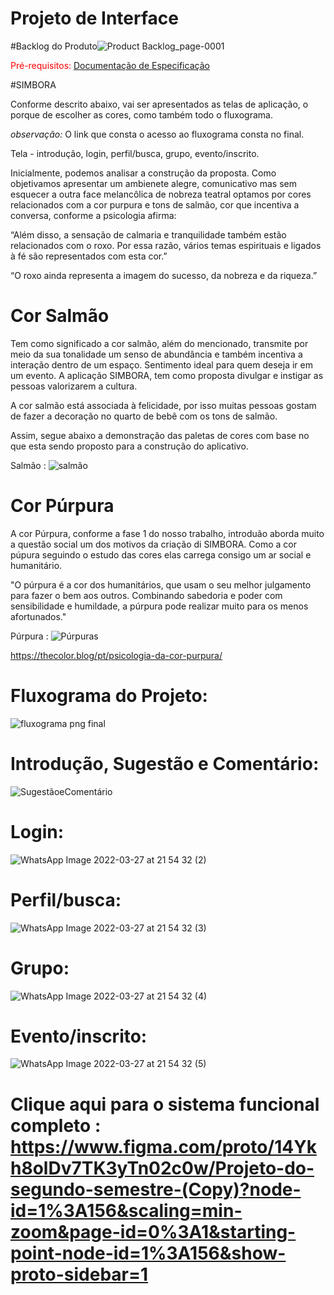 # Projeto de Interface

#Backlog do Produto![Product Backlog_page-0001](https://user-images.githubusercontent.com/91221827/162649921-e33a749d-2148-4e75-bb3a-ee1459572f64.jpg)

<span style="color:red">Pré-requisitos: <a href="2-Especificação do Projeto.md"> Documentação de Especificação</a></span>

#SIMBORA

Conforme descrito abaixo,  vai ser apresentados as telas de aplicação, o porque de escolher as cores, como também todo o fluxograma.

*observação:* O link que consta o acesso ao fluxograma consta no final.

Tela - introdução, login, perfil/busca, grupo, evento/inscrito. 

Inicialmente, podemos analisar a construção da proposta. Como objetivamos apresentar um ambienete alegre, comunicativo mas sem esquecer a outra face melancôlica de nobreza teatral optamos por cores relacionados com a cor purpura e tons de salmão, cor que incentiva a conversa, conforme a psicologia afirma:

“Além disso, a sensação de calmaria e tranquilidade também estão relacionados com o roxo. Por essa razão, vários temas espirituais e ligados à fé são representados com esta cor.”

“O roxo ainda representa a imagem do sucesso, da nobreza e da riqueza.”

# Cor Salmão

Tem como significado a cor salmão, além do mencionado,  transmite por meio da  sua  tonalidade um senso de abundância e também incentiva a interação dentro de um espaço. Sentimento ideal para quem deseja ir em um evento. A aplicação SIMBORA, tem como proposta divulgar e instigar as pessoas valorizarem a cultura. 

A cor salmão está associada à felicidade, por isso muitas pessoas gostam de fazer a decoração no quarto de bebê com os tons de salmão.

Assim, segue abaixo a demonstração das paletas de cores com base no que esta sendo proposto para a construção do aplicativo.

  Salmão : ![salmão](https://user-images.githubusercontent.com/84060551/160533947-438b9ff0-d129-4bb6-a65c-ad97a25dccde.png)
  
# Cor Púrpura   

A cor Púrpura, conforme a fase 1 do nosso trabalho, introduão aborda muito a questão social um dos motivos da criação di SIMBORA. Como a cor púpura seguindo o estudo das cores elas carrega consigo um ar social e humanitário. 

"O púrpura é a cor dos humanitários, que usam o seu melhor julgamento para fazer o bem aos outros. Combinando sabedoria e poder com sensibilidade e humildade, a púrpura pode realizar muito para os menos afortunados."
  
  Púrpura :  ![Púrpuras](https://user-images.githubusercontent.com/84060551/160533054-cbff8a47-558c-419a-b9f4-45ea009644ba.png)

https://thecolor.blog/pt/psicologia-da-cor-purpura/

# Fluxograma do Projeto:

![fluxograma png final ](https://user-images.githubusercontent.com/84060551/162944269-dd7f350c-da50-48b6-89ca-71aa61c81009.png)


# Introdução, Sugestão e Comentário:  

![SugestãoeComentário ](https://user-images.githubusercontent.com/84060551/164555782-1b2776c3-8878-49fa-9f30-530956c13aa6.png)

# Login: 

![WhatsApp Image 2022-03-27 at 21 54 32 (2)](https://user-images.githubusercontent.com/84060551/160534837-b6e88193-e960-4ea1-831d-b51d56fe7d67.jpeg)

# Perfil/busca:

![WhatsApp Image 2022-03-27 at 21 54 32 (3)](https://user-images.githubusercontent.com/84060551/160534957-c18a793b-64ae-4c17-9dc9-edcfd19d5d6c.jpeg)

# Grupo: 

![WhatsApp Image 2022-03-27 at 21 54 32 (4)](https://user-images.githubusercontent.com/84060551/160535556-c2a87373-26a2-4af2-8039-b5f46150de7a.jpeg)

# Evento/inscrito:

![WhatsApp Image 2022-03-27 at 21 54 32 (5)](https://user-images.githubusercontent.com/84060551/160535745-b1a4ee28-4c4d-4fb9-ba61-adf969c299cc.jpeg)

 # Clique aqui para o sistema funcional completo : https://www.figma.com/proto/14Ykh8olDv7TK3yTn02c0w/Projeto-do-segundo-semestre-(Copy)?node-id=1%3A156&scaling=min-zoom&page-id=0%3A1&starting-point-node-id=1%3A156&show-proto-sidebar=1



